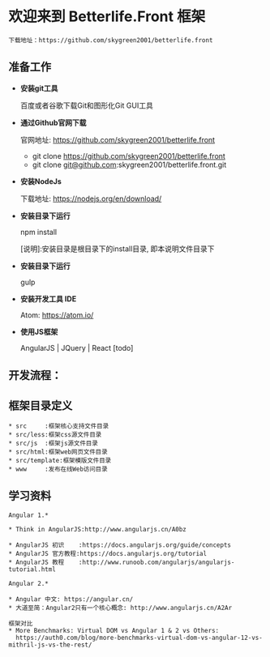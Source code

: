 # 欢迎来到 Betterlife.Front 框架
    下载地址：https://github.com/skygreen2001/betterlife.front

## 准备工作
* **安装git工具**

    百度或者谷歌下载Git和图形化Git GUI工具

* **通过Github官网下载**

    官网地址: https://github.com/skygreen2001/betterlife.front
    * git clone https://github.com/skygreen2001/betterlife.front
    * git clone git@github.com:skygreen2001/betterlife.front.git

* **安装NodeJs**

    下载地址: https://nodejs.org/en/download/

* **安装目录下运行**

  npm install

  [说明]:安装目录是根目录下的install目录, 即本说明文件目录下

* **安装目录下运行**

  gulp

* **安装开发工具 IDE**

  Atom: https://atom.io/

* **使用JS框架**

   AngularJS | JQuery | React [todo]

## 开发流程：


## 框架目录定义

    * src     :框架核心支持文件目录
    * src/less:框架css源文件目录
    * src/js  :框架js源文件目录
    * src/html:框架web网页文件目录
    * src/template:框架模版文件目录
    * www     :发布在线Web访问目录

## 学习资料
    Angular 1.*

    * Think in AngularJS:http://www.angularjs.cn/A0bz

    * AngularJS 初识    :https://docs.angularjs.org/guide/concepts
    * AngularJS 官方教程:https://docs.angularjs.org/tutorial
    * AngularJS 教程    :http://www.runoob.com/angularjs/angularjs-tutorial.html

    Angular 2.*

    * Angular 中文: https://angular.cn/
    * 大道至简：Angular2只有一个核心概念: http://www.angularjs.cn/A2Ar 

    框架对比
    * More Benchmarks: Virtual DOM vs Angular 1 & 2 vs Others:
      https://auth0.com/blog/more-benchmarks-virtual-dom-vs-angular-12-vs-mithril-js-vs-the-rest/
